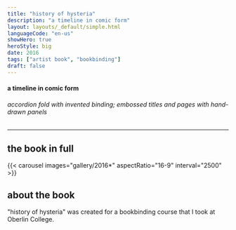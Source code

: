 ```yaml
---
title: "history of hysteria"
description: "a timeline in comic form"
layout: layouts/_default/simple.html
languageCode: "en-us"
showHero: true
heroStyle: big
date: 2016
tags: ["artist book", "bookbinding"]
draft: false
---
```

#### a timeline in comic form
###### accordion fold with invented binding; embossed titles and pages with hand-drawn panels
---

## the book in full

{{< carousel images="gallery/2016*" aspectRatio="16-9" interval="2500" >}}

## about the book


"history of hysteria" was created for a bookbinding course that I took at Oberlin College. 